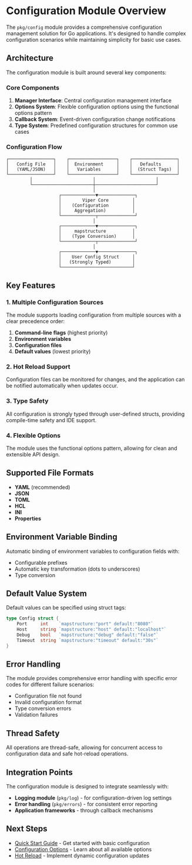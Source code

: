# Configuration Module Overview

The `pkg/config` module provides a comprehensive configuration management solution for Go applications. It's designed to handle complex configuration scenarios while maintaining simplicity for basic use cases.

## Architecture

The configuration module is built around several key components:

### Core Components

1. **Manager Interface**: Central configuration management interface
2. **Options System**: Flexible configuration options using the functional options pattern
3. **Callback System**: Event-driven configuration change notifications
4. **Type System**: Predefined configuration structures for common use cases

### Configuration Flow

```
┌─────────────────┐    ┌──────────────────┐    ┌─────────────────┐
│   Config File   │    │  Environment     │    │   Defaults      │
│   (YAML/JSON)   │    │   Variables      │    │  (Struct Tags)  │
└─────────────────┘    └──────────────────┘    └─────────────────┘
         │                       │                       │
         └───────────────────────┼───────────────────────┘
                                 │
                    ┌─────────────▼──────────────┐
                    │        Viper Core         │
                    │    (Configuration         │
                    │     Aggregation)          │
                    └─────────────┬──────────────┘
                                 │
                    ┌─────────────▼──────────────┐
                    │     mapstructure          │
                    │    (Type Conversion)      │
                    └─────────────┬──────────────┘
                                 │
                    ┌─────────────▼──────────────┐
                    │    User Config Struct     │
                    │   (Strongly Typed)        │
                    └───────────────────────────┘
```

## Key Features

### 1. Multiple Configuration Sources

The module supports loading configuration from multiple sources with a clear precedence order:

1. **Command-line flags** (highest priority)
2. **Environment variables**
3. **Configuration files**
4. **Default values** (lowest priority)

### 2. Hot Reload Support

Configuration files can be monitored for changes, and the application can be notified automatically when updates occur.

### 3. Type Safety

All configuration is strongly typed through user-defined structs, providing compile-time safety and IDE support.

### 4. Flexible Options

The module uses the functional options pattern, allowing for clean and extensible API design.

## Supported File Formats

- **YAML** (recommended)
- **JSON**
- **TOML**
- **HCL**
- **INI**
- **Properties**

## Environment Variable Binding

Automatic binding of environment variables to configuration fields with:
- Configurable prefixes
- Automatic key transformation (dots to underscores)
- Type conversion

## Default Value System

Default values can be specified using struct tags:

```go
type Config struct {
    Port     int    `mapstructure:"port" default:"8080"`
    Host     string `mapstructure:"host" default:"localhost"`
    Debug    bool   `mapstructure:"debug" default:"false"`
    Timeout  string `mapstructure:"timeout" default:"30s"`
}
```

## Error Handling

The module provides comprehensive error handling with specific error codes for different failure scenarios:

- Configuration file not found
- Invalid configuration format
- Type conversion errors
- Validation failures

## Thread Safety

All operations are thread-safe, allowing for concurrent access to configuration data and safe hot-reload operations.

## Integration Points

The configuration module is designed to integrate seamlessly with:

- **Logging module** (`pkg/log`) - for configuration-driven log settings
- **Error handling** (`pkg/errors`) - for consistent error reporting
- **Application frameworks** - through callback mechanisms

## Next Steps

- [Quick Start Guide](01_quick_start.md) - Get started with basic configuration
- [Configuration Options](02_configuration_options.md) - Learn about all available options
- [Hot Reload](03_hot_reload.md) - Implement dynamic configuration updates